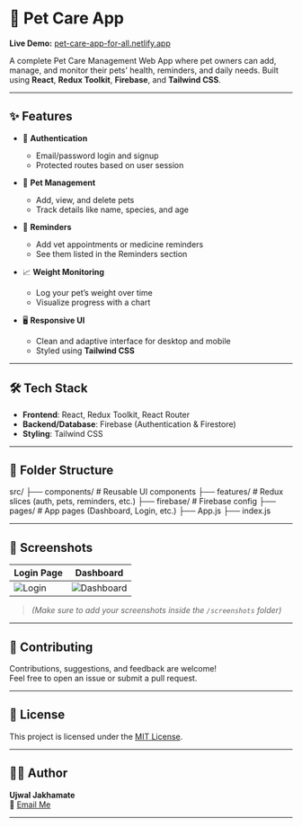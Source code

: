 # 🐾 Pet Care App

**Live Demo:** [pet-care-app-for-all.netlify.app](https://pet-care-app-for-all.netlify.app)

A complete Pet Care Management Web App where pet owners can add, manage, and monitor their pets' health, reminders, and daily needs. Built using **React**, **Redux Toolkit**, **Firebase**, and **Tailwind CSS**.

---

## ✨ Features

- 🔐 **Authentication**
  - Email/password login and signup
  - Protected routes based on user session

- 🐶 **Pet Management**
  - Add, view, and delete pets
  - Track details like name, species, and age

- 📅 **Reminders**
  - Add vet appointments or medicine reminders
  - See them listed in the Reminders section

- 📈 **Weight Monitoring**
  - Log your pet’s weight over time
  - Visualize progress with a chart

- 🖥️ **Responsive UI**
  - Clean and adaptive interface for desktop and mobile
  - Styled using **Tailwind CSS**

---

## 🛠️ Tech Stack

- **Frontend**: React, Redux Toolkit, React Router
- **Backend/Database**: Firebase (Authentication & Firestore)
- **Styling**: Tailwind CSS

---

## 📁 Folder Structure

src/
├── components/ # Reusable UI components
├── features/ # Redux slices (auth, pets, reminders, etc.)
├── firebase/ # Firebase config
├── pages/ # App pages (Dashboard, Login, etc.)
├── App.js
├── index.js


---

## 📸 Screenshots

| Login Page | Dashboard |
|------------|-----------|
| ![Login](./screenshots/login.png) | ![Dashboard](./screenshots/dashboard.png) |

> *(Make sure to add your screenshots inside the `/screenshots` folder)*

---

## 🤝 Contributing

Contributions, suggestions, and feedback are welcome!  
Feel free to open an issue or submit a pull request.

---

## 📃 License

This project is licensed under the [MIT License](LICENSE).

---

## 👨‍💻 Author

**Ujwal Jakhamate**  
📧 [Email Me](mailto:jakhamateujwal1256@gmail.com)  

---


